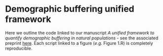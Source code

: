 # Demographic buffering unified framework

Here we outline the code linked to our manuscript _A unified framework to  quantify demographic buffering in natural populations_ - see the associated preprint [here](https://www.biorxiv.org/content/10.1101/2023.07.03.547528v1.abstract). Each script linked to a figure (_e.g._ Figure 1.R) is completely reproducible.
